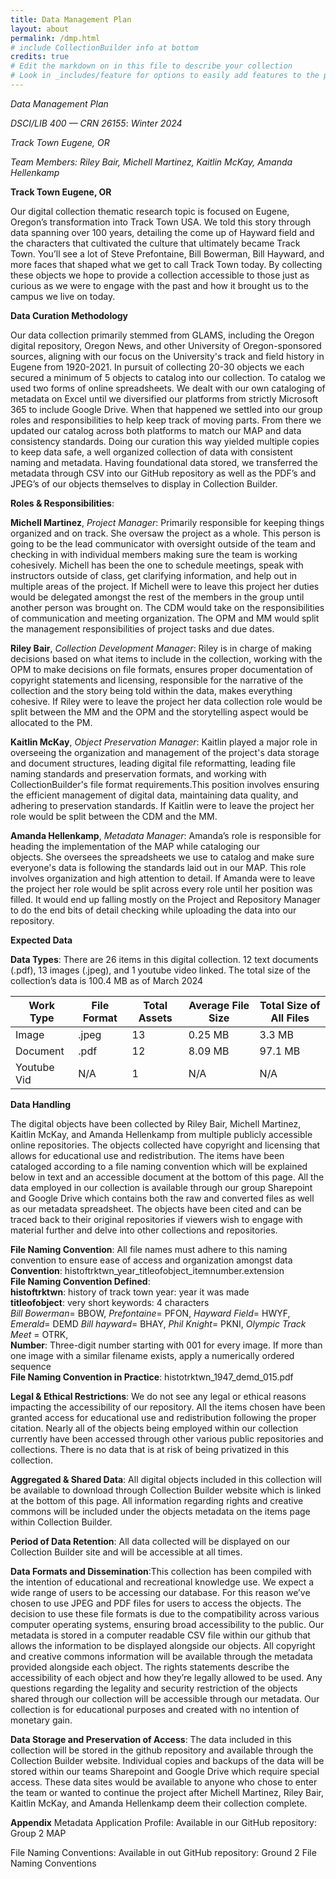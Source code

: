 ```yaml
---
title: Data Management Plan
layout: about
permalink: /dmp.html
# include CollectionBuilder info at bottom
credits: true
# Edit the markdown on in this file to describe your collection
# Look in _includes/feature for options to easily add features to the page
---  
```


*Data Management Plan* 

*DSCI/LIB 400 — CRN 26155*: *Winter 2024* 

*Track Town Eugene, OR* 

*Team Members: Riley Bair, Michell Martinez, Kaitlin McKay, Amanda Hellenkamp* 

**Track Town Eugene, OR**

Our digital collection thematic research topic is focused on Eugene, Oregon’s transformation into Track Town USA. We told this story through data spanning over 100 years, detailing the come up of Hayward field and the characters that cultivated the culture that ultimately became Track Town. You’ll see a lot of Steve Prefontaine, Bill Bowerman, Bill Hayward, and more faces that shaped what we get to call Track Town today. By collecting these objects we hope to provide a collection accessible to those just as curious as we were to engage with the past and how it brought us to the campus we live on today.  

**Data Curation Methodology**

Our data collection primarily stemmed from GLAMS, including the Oregon digital repository, Oregon News, and other University of Oregon-sponsored sources, aligning with our focus on the University's track and field history in Eugene from 1920-2021. In pursuit of collecting 20-30 objects we each secured a minimum of 5 objects to catalog into our collection. To catalog we used two forms of online spreadsheets. We dealt with our own cataloging of metadata on Excel until we diversified our platforms from strictly Microsoft 365 to include Google Drive. When that happened we settled into our group roles and responsibilities to help keep track of moving parts. From there we updated our catalog across both platforms to match our MAP and data consistency standards. Doing our curation this way yielded multiple copies to keep data safe, a well organized collection of data with consistent naming and metadata. Having foundational data stored, we transferred the metadata through CSV into our GitHub repository as well as the PDF’s and JPEG’s of our objects themselves to display in Collection Builder. 

**Roles & Responsibilities**: 

**Michell Martinez**, *Project Manager*: Primarily responsible for keeping things organized and on track. She oversaw the project as a whole. This person is going to be the lead communicator with oversight outside of the team and checking in with individual members making sure the team is working cohesively. Michell has been the one to schedule meetings, speak with instructors outside of class, get clarifying information, and help out in multiple areas of the project. If Michell were to leave this project her duties would be delegated amongst the rest of the members in the group until another person was brought on. The CDM would take on the responsibilities of communication and meeting organization. The OPM and MM would split the management responsibilities of project tasks and due dates.  

**Riley Bair**, *Collection Development Manager*: Riley is in charge of making decisions based on what items to include in the collection, working with the OPM to make decisions on file formats, ensures proper documentation of copyright statements and licensing, responsible for the narrative of the collection and the story being told within the data, makes everything cohesive. If Riley were to leave the project her data collection role would be split between the MM and the OPM and the storytelling aspect would be allocated to the PM. 

**Kaitlin McKay**, *Object Preservation Manager*: Kaitlin played a major role in overseeing the organization and management of the project's data storage and document structures, leading digital file reformatting, leading file naming standards and preservation formats, and working with CollectionBuilder's file format requirements.This position involves ensuring the efficient management of digital data, maintaining data quality, and adhering to preservation standards. If Kaitlin were to leave the project her role would be split between the CDM and the MM. 

**Amanda Hellenkamp**, *Metadata Manager*: Amanda’s role is responsible for heading the implementation of the MAP while cataloging our  
objects. She oversees the spreadsheets we use to catalog and make sure everyone's data is following the standards laid out in our MAP. This role involves organization and high attention to detail. If Amanda were to leave the project her role would be split across every role until her position was filled. It would end up falling mostly on the Project and Repository Manager to do the end bits of detail checking while uploading the data into our repository.  

**Expected Data**

**Data Types**: There are 26 items in this digital collection. 12 text documents (.pdf), 13 images (.jpeg), and 1 youtube video linked. The total size of the collection’s data is 100.4 MB as of March 2024  

| Work Type    | File Format | Total Assets | Average File Size | Total Size of All Files |
|--------------|-------------|--------------|-------------------|-------------------------|
| Image        | .jpeg       | 13           | 0.25 MB           | 3.3 MB                  |
| Document     | .pdf        | 12           | 8.09 MB           | 97.1 MB                 |
| Youtube Vid  | N/A         | 1            | N/A               | N/A                     |

**Data Handling**

The digital objects have been collected by Riley Bair, Michell Martinez, Kaitlin McKay, and Amanda Hellenkamp from multiple publicly accessible online repositories. The objects collected have copyright and licensing that allows for educational use and redistribution. The items have been cataloged according to a file naming convention which will be explained below in text and an accessible document at the bottom of this page. All the data employed in our collection is available through our group Sharepoint and Google Drive which contains both the raw and converted files as well as our metadata spreadsheet. The objects have been cited and can be traced back to their original repositories if viewers wish to engage with material further and delve into other collections and repositories.   

**File Naming Convention**: All file names must adhere to this naming convention to ensure ease of access and organization amongst data
**Convention**: histoftrktwn_year_titleofobject_itemnumber.extension  
**File Naming Convention Defined**:  
**histoftrktwn**: history of track town  year: year it was made  
**titleofobject**: very short keywords: 4 characters  
*Bill Bowerman*= BBOW, *Prefontaine*= PFON, *Hayward Field*= HWYF, *Emerald*= DEMD
*Bill hayward*= BHAY, *Phil Knight*= PKNI, *Olympic Track Meet* = OTRK,  
**Number**: Three-digit number starting with 001 for every image. If more than one image with a similar filename exists, apply a numerically ordered sequence   
**File Naming Convention in Practice**: histotrktwn_1947_demd_015.pdf  

**Legal & Ethical Restrictions**: We do not see any legal or ethical reasons impacting the accessibility of our repository. All the items chosen have been granted access for educational use and redistribution following the proper citation. Nearly all of the objects being employed within our collection currently have been accessed through other various public repositories and collections. There is no data that is at risk of being privatized in this collection.  

**Aggregated & Shared Data**: All digital objects included in this collection will be available to download through Collection Builder website which is linked at the bottom of this page. All information regarding rights and creative commons will be included under the objects metadata on the items page within Collection Builder. 

**Period of Data Retention**: All data collected will be displayed on our Collection Builder site and will be accessible at all times. 

**Data Formats and Dissemination**:This collection has been compiled with the intention of educational and recreational knowledge use. We expect a wide range of users to be accessing our database. For this reason we’ve chosen to use JPEG and PDF files for users to access the objects. The decision to use these file formats is due to the compatibility across various computer operating systems, ensuring broad accessibility to the public. Our metadata is stored in a computer readable CSV file within our github that allows the information to be displayed alongside our objects. All copyright and creative commons information will be available through the metadata provided alongside each object. The rights statements describe the accessibility of each object and how they’re legally allowed to be used. Any questions regarding the legality and security restriction of the objects shared through our collection will be accessible through our metadata. Our collection is for educational purposes and created with no intention of monetary gain. 

**Data Storage and Preservation of Access**: The data included in this collection will be stored in the github repository and available through the Collection Builder website. Individual copies and backups of the data will be stored within our teams Sharepoint and Google Drive which require special access. These data sites would be available to anyone who chose to enter the team or wanted to continue the project after Michell Martinez, Riley Bair, Kaitlin McKay, and Amanda Hellenkamp deem their collection complete. 

**Appendix**
Metadata Application Profile: Available in our GitHub repository: Group 2 MAP 

File Naming Conventions: Available in out GitHub repository: Ground 2 File Naming Conventions
